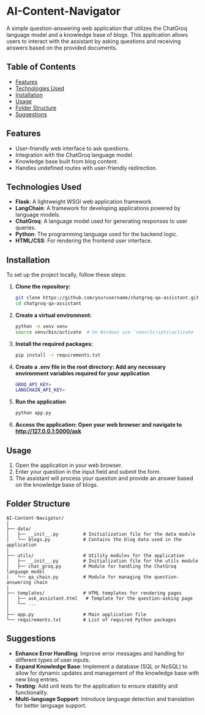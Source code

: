 # AI-Content-Navigator

A simple question-answering web application that utilizes the ChatGroq language model and a knowledge base of blogs. This application allows users to interact with the assistant by asking questions and receiving answers based on the provided documents.

## Table of Contents

- [Features](#features)
- [Technologies Used](#technologies-used)
- [Installation](#installation)
- [Usage](#usage)
- [Folder Structure](#folder-structure)
- [Suggestions](#suggestions)

## Features

- User-friendly web interface to ask questions.
- Integration with the ChatGroq language model.
- Knowledge base built from blog content.
- Handles undefined routes with user-friendly redirection.

## Technologies Used

- **Flask**: A lightweight WSGI web application framework.
- **LangChain**: A framework for developing applications powered by language models.
- **ChatGroq**: A language model used for generating responses to user queries.
- **Python**: The programming language used for the backend logic.
- **HTML/CSS**: For rendering the frontend user interface.

## Installation

To set up the project locally, follow these steps:

1. **Clone the repository:**
   ```bash
   git clone https://github.com/yourusername/chatgroq-qa-assistant.git
   cd chatgroq-qa-assistant

2. **Create a virtual environment:**
   ```bash
   python -m venv venv
   source venv/bin/activate  # On Windows use `venv\Scripts\activate

3. **Install the required packages:**
   ```bash
   pip install -r requirements.txt

4. **Create a .env file in the root directory: Add any necessary environment variables required for your application**
    ```bash
   GROQ_API_KEY=
   LANGCHAIN_API_KEY=

5. **Run the application**
    ```bash
   python app.py

5. **Access the application: Open your web browser and navigate to http://127.0.0.1:5000/ask**

## Usage
1. Open the application in your web browser.
2. Enter your question in the input field and submit the form.
3. The assistant will process your question and provide an answer based on the knowledge base of blogs.

## Folder Structure
    AI-Content-Navigator/
    │
    ├── data/
    │   ├── __init__.py         # Initialization file for the data module
    │   └── blogs.py            # Contains the blog data used in the application
    │
    ├── utils/                  # Utility modules for the application
    │   ├── __init__.py         # Initialization file for the utils module
    │   ├── chat_groq.py        # Module for handling the ChatGroq language model
    │   └── qa_chain.py         # Module for managing the question-answering chain
    │
    ├── templates/              # HTML templates for rendering pages
    │   ├── ask_assistant.html   # Template for the question-asking page
    │   └── ...
    │
    ├── app.py                  # Main application file
    └── requirements.txt        # List of required Python packages

## Suggestions
- **Enhance Error Handling**: Improve error messages and handling for different types of user inputs.
- **Expand Knowledge Base**: Implement a database (SQL or NoSQL) to allow for dynamic updates and management of the knowledge base with new blog entries.
- **Testing**: Add unit tests for the application to ensure stability and functionality.
- **Multi-language Support**: Introduce language detection and translation for better language support.